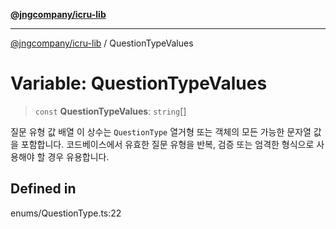 [**@jngcompany/icru-lib**](../README.md)

***

[@jngcompany/icru-lib](../globals.md) / QuestionTypeValues

# Variable: QuestionTypeValues

> `const` **QuestionTypeValues**: `string`[]

질문 유형 값 배열
이 상수는 `QuestionType` 열거형 또는 객체의 모든 가능한 문자열 값을 포함합니다.
코드베이스에서 유효한 질문 유형을 반복, 검증 또는 엄격한 형식으로 사용해야 할 경우 유용합니다.

## Defined in

enums/QuestionType.ts:22
